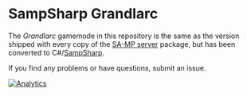 SampSharp Grandlarc
====================

The _Grandlarc_ gamemode in this repository is the same as the version shipped with every copy of the [SA-MP server] package, but has been converted to C#/[SampSharp].

If you find any problems or have questions, submit an issue.

[sa-mp server]: http://sa-mp.com/download.php
[SampSharp]: https://github.com/ikkentim/SampSharp

[![Analytics](https://ga-beacon.appspot.com/UA-58691640-2/SampSharp-grandlarc/readme?pixel)](https://github.com/igrigorik/ga-beacon)
